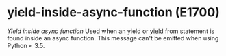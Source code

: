 # yield-inside-async-function (E1700)
*Yield inside async function* Used when an yield or yield from statement
is found inside an async function. This message can\'t be emitted when
using Python \< 3.5.

